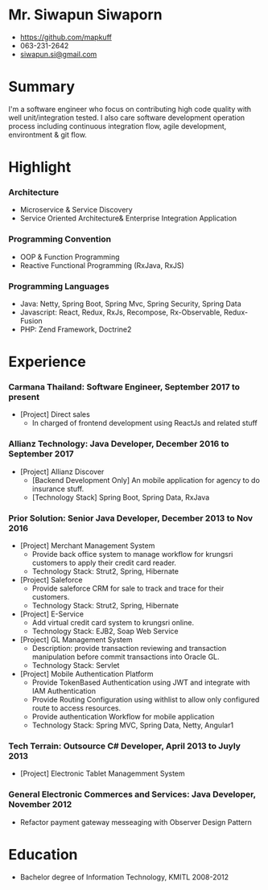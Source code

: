 
# Mr. Siwapun Siwaporn
- https://github.com/mapkuff
- 063-231-2642
- siwapun.si@gmail.com

# Summary
I'm a software engineer who focus on contributing high code quality with well unit/integration tested. I also care software development operation process including continuous integration flow, agile development, environtment & git flow.

# Highlight
### Architecture
- Microservice & Service Discovery
- Service Oriented Architecture& Enterprise Integration Application

### Programming Convention
- OOP & Function Programming
- Reactive Functional Programming (RxJava, RxJS)

### Programming Languages
- Java: Netty, Spring Boot, Spring Mvc, Spring Security, Spring Data
- Javascript: React, Redux, RxJs, Recompose, Rx-Observable, Redux-Fusion
- PHP: Zend Framework, Doctrine2

# Experience
### Carmana Thailand: Software Engineer, September 2017 to present 
- [Project] Direct sales
    - In charged of frontend development using ReactJs and related stuff
    
### Allianz Technology: Java Developer, December 2016 to September 2017
- [Project] Allianz Discover
    - [Backend Development Only] An mobile application for agency to do insurance stuff.
    - [Technology Stack] Spring Boot, Spring Data, RxJava
    
### Prior Solution: Senior Java Developer, December 2013 to Nov 2016
- [Project] Merchant Management System
    - Provide back office system to manage workflow for krungsri customers to apply their credit
card reader.
    - Technology Stack: Strut2, Spring, Hibernate
- [Project] Saleforce
    - Provide saleforce CRM for sale to track and trace for their customers.
    - Technology Stack: Strut2, Spring, Hibernate
- [Project] E-Service
    - Add virtual credit card system to krungsri online.
    - Technology Stack: EJB2, Soap Web Service
- [Project] GL Management System
    - Description: provide transaction reviewing and transaction manipulation before	   commit
transactions into Oracle GL.
    - Technology Stack: Servlet
- [Project] Mobile Authentication Platform
    - Provide TokenBased Authentication using JWT and integrate with IAM Authentication
    - Provide Routing Configuration using withlist to allow only configured route to access resources.
    - Provide authentication Workflow for mobile application
    - Technology Stack: Spring MVC, Spring Data, Netty, Angular1

### Tech Terrain: Outsource C# Developer, April 2013 to Juyly 2013
- [Project] Electronic Tablet Managemment System

### General Electronic Commerces and Services: Java Developer, November 2012
- Refactor payment gateway messeaging with Observer Design Pattern 

# Education
- Bachelor degree of Information Technology, KMITL 2008-2012
